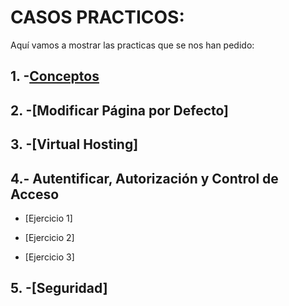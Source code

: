 # CASOS PRACTICOS:

Aquí vamos a mostrar las practicas que se nos han pedido:

## 1. -[Conceptos](https://github.com/Juanrdls/NGINX/blob/main/Conceptos.md)

## 2. -[Modificar Página por Defecto]

## 3. -[Virtual Hosting]

## 4.- Autentificar, Autorización y Control de Acceso
* [Ejercicio 1]

* [Ejercicio 2]

* [Ejercicio 3]

## 5. -[Seguridad]
